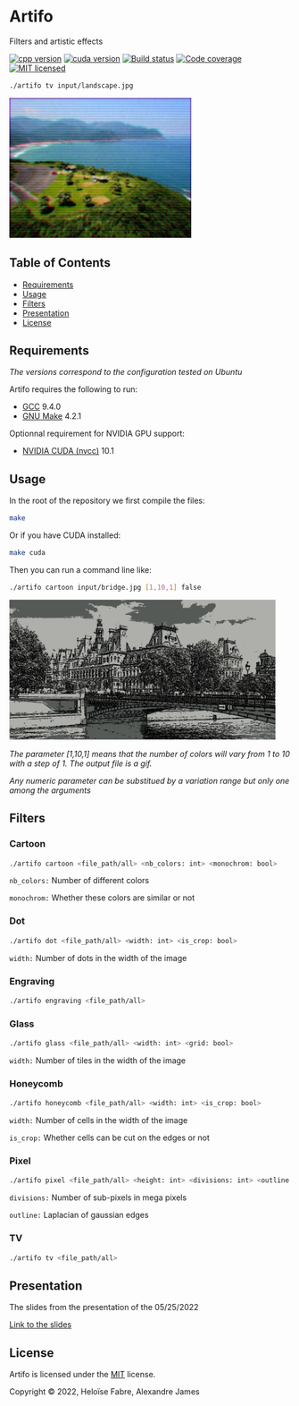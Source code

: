 Artifo
==========
Filters and artistic effects

[![cpp version][shield-cpp]](#)
[![cuda version][shield-cuda]](#)
[![Build status][shield-build]](#)
[![Code coverage][shield-coverage]](#)
[![MIT licensed][shield-license]](#)

```sh
./artifo tv input/landscape.jpg
```

<img src="docs/results/landscape.png" alt="landscape" height="250"/>

Table of Contents
-----------------

  * [Requirements](#requirements)
  * [Usage](#usage)
  * [Filters](#filters)
  * [Presentation](#presentation)
  * [License](#license)

Requirements
------------
*The versions correspond to the configuration tested on Ubuntu*

Artifo requires the following to run:
  * [GCC][gcc] 9.4.0
  * [GNU Make][make] 4.2.1
  
 Optionnal requirement for NVIDIA GPU support:
  * [NVIDIA CUDA (nvcc)][nvcc] 10.1

Usage
-----

In the root of the repository we first compile the files:

```sh
make
```

Or if you have CUDA installed:
```sh
make cuda
```

Then you can run a command line like:

```sh
./artifo cartoon input/bridge.jpg [1,10,1] false
```

<img src="docs/results/bridge.gif" alt="bridge" height="250"/>

*The parameter [1,10,1] means that the number of colors will vary from 1 to 10 with a step of 1. The output file is a gif.*

*Any numeric parameter can be substitued by a variation range but only one among the arguments*

Filters
-------

### Cartoon
```sh
./artifo cartoon <file_path/all> <nb_colors: int> <monochrom: bool>
```
`nb_colors:` Number of different colors

`monochrom:` Whether these colors are similar or not

### Dot
```sh
./artifo dot <file_path/all> <width: int> <is_crop: bool>
```
`width:` Number of dots in the width of the image

### Engraving
```sh
./artifo engraving <file_path/all>
```

### Glass
```sh
./artifo glass <file_path/all> <width: int> <grid: bool>
```
`width:` Number of tiles in the width of the image

### Honeycomb
```sh
./artifo honeycomb <file_path/all> <width: int> <is_crop: bool>
```
`width:` Number of cells in the width of the image

`is_crop:` Whether cells can be cut on the edges or not

### Pixel
```sh
./artifo pixel <file_path/all> <height: int> <divisions: int> <outline: bool>
```
`divisions:` Number of sub-pixels in mega pixels

`outline:` Laplacian of gaussian edges

### TV
```sh
./artifo tv <file_path/all>
```

Presentation
------------

The slides from the presentation of the 05/25/2022

[Link to the slides][presentation]

License
-------

Artifo is licensed under the [MIT](#) license.

Copyright &copy; 2022, Heloïse Fabre, Alexandre James

[presentation]: https://github.com/alexandre-james/artifo/raw/main/docs/presentation.pdf

[gcc]: https://gcc.gnu.org/
[make]: https://www.gnu.org/software/make/
[nvcc]: https://developer.nvidia.com/cuda-downloads


[shield-cpp]: https://img.shields.io/badge/C%2B%2B-17-blue
[shield-cuda]: https://img.shields.io/badge/CUDA-V10-blue
[shield-build]: https://img.shields.io/badge/build-passing-brightgreen
[shield-coverage]: https://img.shields.io/badge/coverage-100%25-brightgreen.svg
[shield-license]: https://img.shields.io/badge/license-MIT-blue.svg
